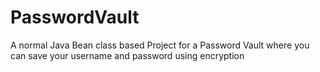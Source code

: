 # PasswordVault
A normal Java Bean class based Project for a Password Vault where you can save your username and password using encryption
